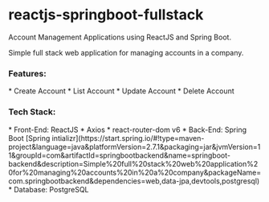 # reactjs-springboot-fullstack
Account Management Applications using ReactJS and Spring Boot.

<p>Simple full stack web application for managing accounts in a company.</p>

<h3>Features:</h3>
* Create Account
* List Account
* Update Account
* Delete Account

<h3>Tech Stack:</h3>
* Front-End: ReactJS
    * Axios
    * react-router-dom v6
* Back-End: Spring Boot [Spring intializr](https://start.spring.io/#!type=maven-project&language=java&platformVersion=2.7.1&packaging=jar&jvmVersion=11&groupId=com&artifactId=springbootbackend&name=springboot-backend&description=Simple%20full%20stack%20web%20application%20for%20managing%20accounts%20in%20a%20company&packageName=com.springbootbackend&dependencies=web,data-jpa,devtools,postgresql)
* Database: PostgreSQL
